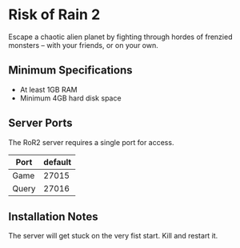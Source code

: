# Risk of Rain 2

Escape a chaotic alien planet by fighting through hordes of frenzied monsters – with your friends, or on your own.

## Minimum Specifications
- At least 1GB RAM
- Minimum 4GB hard disk space

## Server Ports

The RoR2 server requires a single port for access.

| Port  | default |
|-------|---------|
| Game  | 27015   |
| Query | 27016   |

## Installation Notes

The server will get stuck on the very fist start. Kill and restart it.
